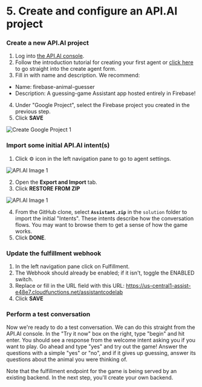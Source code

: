# 5. Create and configure an API.AI project

### Create a new API.AI project

1.  Log into [the API.AI console](https://console.api.ai).
2.  Follow the introduction tutorial for creating your first agent or [click here](https://console.api.ai/api-client/#/newAgent) to go straight into the create agent form.
3.  Fill in with name and description. We recommend:
  *   Name: firebase-animal-guesser
  *   Description: A guessing-game Assistant app hosted entirely in Firebase!

4.  Under "Google Project", select the Firebase project you created in the previous step.
5.  Click **SAVE**

![Create Google Project 1](https://codelabs.developers.google.com/codelabs/assistant-codelab/img/cbd673c54dc0c0d6.png)

### Import some initial API.AI intent(s)

1.  Click ⚙ icon in the left navigation pane to go to agent settings.

  ![API.AI Image 1](https://codelabs.developers.google.com/codelabs/assistant-codelab/img/c33db9a028ca9088.png)

2.  Open the **Export and Import** tab.
3.  Click **RESTORE FROM ZIP**

  ![API.AI Image 1](https://codelabs.developers.google.com/codelabs/assistant-codelab/img/6c0c62551947df72.png)

4.  From the GitHub clone, select **`Assistant.zip`** in the `solution` folder to import the initial "Intents". These intents describe how the conversation flows. You may want to browse them to get a sense of how the game works.
5.  Click **DONE**.

### Update the fulfillment webhook

1.  In the left navigation pane click on Fulfillment.
2.  The Webhook should already be enabled; if it isn't, toggle the ENABLED switch.
3.  Replace or fill in the URL field with this URL:
    https://us-central1-assist-e48e7.cloudfunctions.net/assistantcodelab
4.  Click **SAVE**

### Perform a test conversation

Now we're ready to do a test conversation. We can do this straight from the API.AI console. In the "Try it now" box on the right, type "begin" and hit enter. You should see a response from the welcome intent asking you if you want to play. Go ahead and type "yes" and try out the game! Answer the questions with a simple "yes" or "no", and if it gives up guessing, answer its questions about the animal you were thinking of.

Note that the fulfillment endpoint for the game is being served by an existing backend. In the next step, you'll create your own backend.